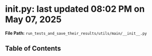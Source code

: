 # __init__.py: last updated 08:02 PM on May 07, 2025

**File Path:** `run_tests_and_save_their_results/utils/main/__init__.py`

## Table of Contents
